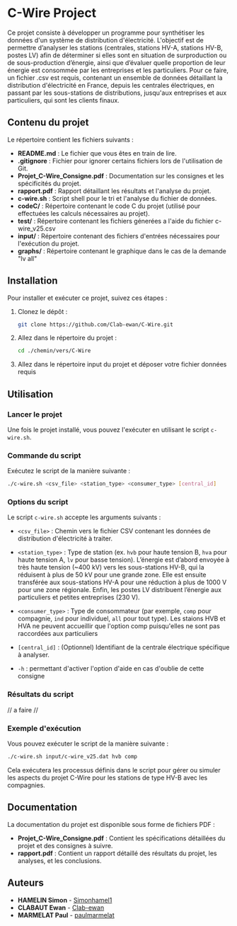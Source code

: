 
# C-Wire Project

Ce projet consiste à développer un programme pour synthétiser les données d'un système de distribution d'électricité. L'objectif est de permettre d’analyser les stations (centrales, stations HV-A, stations HV-B, postes LV) afin de déterminer si elles sont en situation de surproduction ou de sous-production d’énergie, ainsi que d’évaluer quelle proportion de leur énergie est consommée par les entreprises et les particuliers.
Pour ce faire, un fichier .csv est requis, contenant un ensemble de données détaillant la distribution d'électricité en France, depuis les centrales électriques, en passant par les sous-stations de distributions, jusqu'aux entreprises et aux particuliers, qui sont les clients finaux.

## Contenu du projet

Le répertoire contient les fichiers suivants :
- **README.md** : Le fichier que vous êtes en train de lire.
- **.gitignore** : Fichier pour ignorer certains fichiers lors de l'utilisation de Git.
- **Projet_C-Wire_Consigne.pdf** : Documentation sur les consignes et les spécificités du projet.
- **rapport.pdf** : Rapport détaillant les résultats et l'analyse du projet.
- **c-wire.sh** : Script shell pour le tri et l'analyse du fichier de données.
- **codeC/** : Répertoire contenant le code C du projet (utilisé pour effectuées les calculs nécessaires au projet).
- **test/** : Répertoire contenant les fichiers génerées a l'aide du fichier c-wire_v25.csv
- **input/** : Répertoire contenant des fichiers d'entrées nécessaires pour l'exécution du projet.
- **graphs/** : Répertoire contenant le graphique dans le cas de la demande "lv all"

 ## Installation

Pour installer et exécuter ce projet, suivez ces étapes :

1. Clonez le dépôt :
   ```bash
   git clone https://github.com/Clab-ewan/C-Wire.git
   ```

2. Allez dans le répertoire du projet :
   ```bash
   cd ./chemin/vers/C-Wire
   ```

3. Allez dans le répertoire input du projet et déposer votre fichier données requis 

## Utilisation

### Lancer le projet

Une fois le projet installé, vous pouvez l'exécuter en utilisant le script `c-wire.sh`.

### Commande du script

Exécutez le script de la manière suivante :
```bash
./c-wire.sh <csv_file> <station_type> <consumer_type> [central_id]
```

### Options du script

Le script `c-wire.sh` accepte les arguments suivants :

- `<csv_file>` : Chemin vers le fichier CSV contenant les données de distribution d'électricité à traiter.
- `<station_type>` : Type de station (ex. `hvb` pour haute tension B, `hva` pour haute tension A, `lv` pour basse tension). L’énergie est d’abord envoyée à très haute tension (~400 kV) vers les sous-stations HV-B, qui la réduisent à plus de 50 kV pour une grande zone. Elle est ensuite transférée aux sous-stations HV-A pour une réduction à plus de 1000 V pour une zone régionale. Enfin, les postes LV distribuent l’énergie aux particuliers et petites entreprises (230 V).

- `<consumer_type>` : Type de consommateur (par exemple, `comp` pour compagnie, `ind` pour individuel, `all` pour tout type). Les staions HVB et HVA ne peuvent accueillir que l'option comp puisqu'elles ne sont pas raccordées aux particuliers

- `[central_id]` : (Optionnel) Identifiant de la centrale électrique spécifique à analyser.

- `-h` : permettant d'activer l'option d'aide en cas d'oublie de cette consigne

### Résultats du script
// a faire //

### Exemple d'exécution

Vous pouvez exécuter le script de la manière suivante :
```bash
./c-wire.sh input/c-wire_v25.dat hvb comp
```

Cela exécutera les processus définis dans le script pour gérer ou simuler les aspects du projet C-Wire pour les stations de type HV-B avec les compagnies.

## Documentation

La documentation du projet est disponible sous forme de fichiers PDF :
- **Projet_C-Wire_Consigne.pdf** : Contient les spécifications détaillées du projet et des consignes à suivre.
- **rapport.pdf** : Contient un rapport détaillé des résultats du projet, les analyses, et les conclusions.


## Auteurs

- **HAMELIN Simon**  - [Simonhamel1](https://github.com/Simonhamel1)
- **CLABAUT Ewan** - [Clab-ewan](https://github.com/Clab-ewan)
- **MARMELAT Paul** - [paulmarmelat](https://github.com/paulmarmelat)

